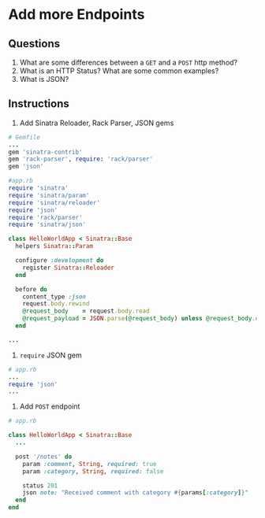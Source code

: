 # Add more Endpoints

## Questions

1. What are some differences between a `GET` and a `POST` http method?
1. What is an HTTP Status? What are some common examples?
1. What is JSON?

## Instructions

1. Add Sinatra Reloader, Rack Parser, JSON gems

  ```ruby
  # Gemfile
  ...
  gem 'sinatra-contrib'
  gem 'rack-parser', require: 'rack/parser'
  gem 'json'
  ```

  ```ruby
  #app.rb
  require 'sinatra'
  require 'sinatra/param'
  require 'sinatra/reloader'
  require 'json'
  require 'rack/parser'
  require 'sinatra/json'

  class HelloWorldApp < Sinatra::Base
    helpers Sinatra::Param

    configure :development do
      register Sinatra::Reloader
    end

    before do
      content_type :json
      request.body.rewind
      @request_body    = request.body.read
      @request_payload = JSON.parse(@request_body) unless @request_body.empty?
    end

  ...
  ```

1. `require` JSON gem
  ```ruby
  # app.rb
  ...
  require 'json'
  ...
  ```

1. Add `POST` endpoint

  ```ruby
  # app.rb

  class HelloWorldApp < Sinatra::Base
    ...

    post '/notes' do
      param :comment, String, required: true
      param :category, String, required: false

      status 201
      json note: "Received comment with category #{params[:category]}"
    end
  end
  ```
